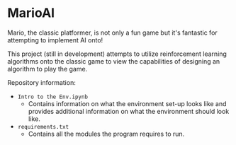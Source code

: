 # MarioAI

Mario, the classic platformer, is not only a fun game but it's fantastic for attempting to implement AI onto! 

This project (still in development) attempts to utilize reinforcement learning algorithms onto the classic game to view the capabilities of designing an algorithm to play the game.

Repository information:
- `Intro to the Env.ipynb`
    - Contains information on what the environment set-up looks like and provides additional information on what the environment should look like.
- `requirements.txt`
    - Contains all the modules the program requires to run.